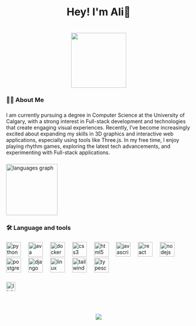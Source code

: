 <h1 align="center">Hey! I'm Ali👋</h1>

###

<br clear="both">

<div align="center">
  <img height="150" src="https://cdnb.artstation.com/p/assets/images/images/026/087/183/original/ilya-shichkin-12.gif?1587836096"  />
</div>

###

<h3 align="left">👩‍💻  About Me</h3>

###

<p align="left">I am currently pursuing a degree in Computer Science at the University of Calgary, with a strong interest in Full-stack development and technologies that create engaging visual experiences. Recently, I’ve become increasingly excited about expanding my skills in 3D graphics and interactive web applications, especially using tools like Three.js. In my free time, I enjoy playing rhythm games, exploring the latest tech advancements, and experimenting with Full-stack applications.</p>

###

<div align="left">
  <img src="https://github-readme-stats.vercel.app/api/top-langs?username=alia720&locale=en&hide_title=false&layout=compact&card_width=320&langs_count=6&theme=dracula&hide_border=true&order=2" height="140" alt="languages graph"  />
</div>

###

<h3 align="left">🛠 Language and tools</h3>

###

<div align="left">
  <img src="https://cdn.jsdelivr.net/gh/devicons/devicon/icons/python/python-original.svg" height="40" alt="python logo"  />
  <img width="12" />
  <img src="https://cdn.jsdelivr.net/gh/devicons/devicon/icons/java/java-original.svg" height="40" alt="java logo"  />
  <img width="12" />
  <img src="https://cdn.jsdelivr.net/gh/devicons/devicon/icons/docker/docker-original.svg" height="40" alt="docker logo"  />
  <img width="12" />
  <img src="https://cdn.jsdelivr.net/gh/devicons/devicon/icons/css3/css3-original.svg" height="40" alt="css3 logo"  />
  <img width="12" />
  <img src="https://cdn.jsdelivr.net/gh/devicons/devicon/icons/html5/html5-original.svg" height="40" alt="html5 logo"  />
  <img width="12" />
  <img src="https://cdn.jsdelivr.net/gh/devicons/devicon/icons/javascript/javascript-original.svg" height="40" alt="javascript logo"  />
  <img width="12" />
  <img src="https://cdn.jsdelivr.net/gh/devicons/devicon/icons/react/react-original.svg" height="40" alt="react logo"  />
  <img width="12" />
  <img src="https://cdn.jsdelivr.net/gh/devicons/devicon/icons/nodejs/nodejs-original.svg" height="40" alt="nodejs logo"  />
  <img width="12" />
  <img src="https://cdn.jsdelivr.net/gh/devicons/devicon/icons/postgresql/postgresql-original.svg" height="40" alt="postgresql logo"  />
  <img width="12" />
  <img src="https://cdn.jsdelivr.net/gh/devicons/devicon/icons/django/django-plain.svg" height="40" alt="django logo"  />
  <img width="12" />
  <img src="https://cdn.jsdelivr.net/gh/devicons/devicon/icons/linux/linux-original.svg" height="40" alt="linux logo"  />
  <img width="12" />
  <img src="https://cdn.simpleicons.org/tailwindcss/06B6D4" height="40" alt="tailwindcss logo"  />
  <img width="12" />
  <img src="https://cdn.jsdelivr.net/gh/devicons/devicon/icons/typescript/typescript-original.svg" height="40" alt="typescript logo"  />
</div>

###

<div align="left">
  <a href="https://www.linkedin.com/in/ali-al-yasseen-b76a15250/" target="_blank">
    <img src="https://img.shields.io/static/v1?message=LinkedIn&logo=linkedin&label=&color=0077B5&logoColor=white&labelColor=&style=for-the-badge" height="25" alt="linkedin logo"  />
  </a>
</div>

###

<br clear="both">

<h3 align="left"></h3>

###

<div align="center">
  <img src="https://visitor-badge.laobi.icu/badge?page_id=alia720.alia720&left_color=deeppink&right_color=darkmagenta"  />
</div>

###
